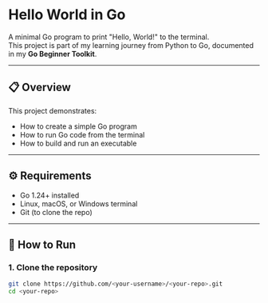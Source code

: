 # Hello World in Go

A minimal Go program to print "Hello, World!" to the terminal.  
This project is part of my learning journey from Python to Go, documented in my **Go Beginner Toolkit**.

---

## 📋 Overview
This project demonstrates:
- How to create a simple Go program
- How to run Go code from the terminal
- How to build and run an executable

---

## ⚙️ Requirements
- Go 1.24+ installed  
- Linux, macOS, or Windows terminal  
- Git (to clone the repo)

---

## 🚀 How to Run

### 1. Clone the repository
```bash
git clone https://github.com/<your-username>/<your-repo>.git
cd <your-repo>
